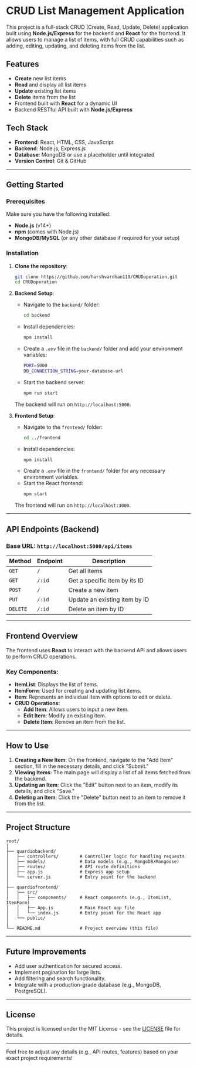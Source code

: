 

# CRUD List Management Application

This project is a full-stack CRUD (Create, Read, Update, Delete) application built using **Node.js/Express** for the backend and **React** for the frontend. It allows users to manage a list of items, with full CRUD capabilities such as adding, editing, updating, and deleting items from the list.

## Features

- **Create** new list items
- **Read** and display all list items
- **Update** existing list items
- **Delete** items from the list
- Frontend built with **React** for a dynamic UI
- Backend RESTful API built with **Node.js/Express**

## Tech Stack

- **Frontend**: React, HTML, CSS, JavaScript
- **Backend**: Node.js, Express.js
- **Database**: MongoDB or use a placeholder until integrated
- **Version Control**: Git & GitHub

---

## Getting Started

### Prerequisites

Make sure you have the following installed:

- **Node.js** (v14+)
- **npm** (comes with Node.js)
- **MongoDB/MySQL** (or any other database if required for your setup)

### Installation

1. **Clone the repository**:
   ```bash
   git clone https://github.com/harshvardhan119/CRUDoperation.git
   cd CRUDoperation
   ```

2. **Backend Setup**:
   - Navigate to the `backend/` folder:
     ```bash
     cd backend
     ```
   - Install dependencies:
     ```bash
     npm install
     ```
   - Create a `.env` file in the `backend/` folder and add your environment variables:
     ```bash
     PORT=5000
     DB_CONNECTION_STRING=your-database-url
     ```
   - Start the backend server:
     ```bash
     npm run start
     ```
   The backend will run on `http://localhost:5000`.

3. **Frontend Setup**:
   - Navigate to the `frontend/` folder:
     ```bash
     cd ../frontend
     ```
   - Install dependencies:
     ```bash
     npm install
     ```
   - Create a `.env` file in the `frontend/` folder for any necessary environment variables.
   - Start the React frontend:
     ```bash
     npm start
     ```
   The frontend will run on `http://localhost:3000`.

---

## API Endpoints (Backend)

### Base URL: `http://localhost:5000/api/items`

| Method | Endpoint       | Description                    |
|--------|----------------|--------------------------------|
| `GET`  | `/`            | Get all items                  |
| `GET`  | `/:id`         | Get a specific item by its ID   |
| `POST` | `/`            | Create a new item              |
| `PUT`  | `/:id`         | Update an existing item by ID  |
| `DELETE` | `/:id`       | Delete an item by ID           |

---

## Frontend Overview

The frontend uses **React** to interact with the backend API and allows users to perform CRUD operations.

### Key Components:

- **ItemList**: Displays the list of items.
- **ItemForm**: Used for creating and updating list items.
- **Item**: Represents an individual item with options to edit or delete.
- **CRUD Operations**:
  - **Add Item**: Allows users to input a new item.
  - **Edit Item**: Modify an existing item.
  - **Delete Item**: Remove an item from the list.

---

## How to Use

1. **Creating a New Item**: On the frontend, navigate to the "Add Item" section, fill in the necessary details, and click "Submit."
2. **Viewing Items**: The main page will display a list of all items fetched from the backend.
3. **Updating an Item**: Click the "Edit" button next to an item, modify its details, and click "Save."
4. **Deleting an Item**: Click the "Delete" button next to an item to remove it from the list.

---

## Project Structure

```
root/
│
├── quardiobackend/
│   ├── controllers/        # Controller logic for handling requests
│   ├── models/             # Data models (e.g., MongoDB/Mongoose)
│   ├── routes/             # API route definitions
│   ├── app.js              # Express app setup
│   └── server.js           # Entry point for the backend
│
├── quardiofrontend/
│   ├── src/
│   │   ├── components/     # React components (e.g., ItemList, ItemForm)
│   │   ├── App.js          # Main React app file
│   │   └── index.js        # Entry point for the React app
│   └── public/
│
└── README.md               # Project overview (this file)
```

---

## Future Improvements

- Add user authentication for secured access.
- Implement pagination for large lists.
- Add filtering and search functionality.
- Integrate with a production-grade database (e.g., MongoDB, PostgreSQL).

---

## License

This project is licensed under the MIT License - see the [LICENSE](LICENSE) file for details.

---

Feel free to adjust any details (e.g., API routes, features) based on your exact project requirements!